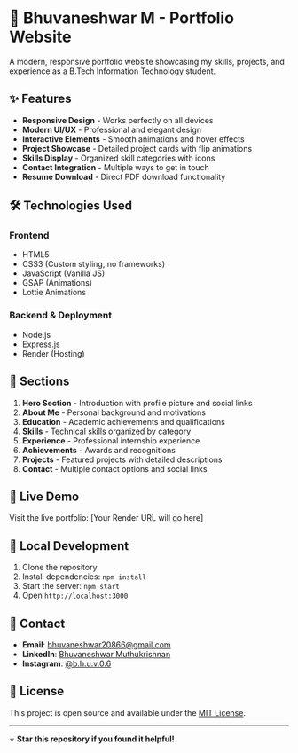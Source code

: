 # 🚀 Bhuvaneshwar M - Portfolio Website

A modern, responsive portfolio website showcasing my skills, projects, and experience as a B.Tech Information Technology student.

## ✨ Features

- **Responsive Design** - Works perfectly on all devices
- **Modern UI/UX** - Professional and elegant design
- **Interactive Elements** - Smooth animations and hover effects
- **Project Showcase** - Detailed project cards with flip animations
- **Skills Display** - Organized skill categories with icons
- **Contact Integration** - Multiple ways to get in touch
- **Resume Download** - Direct PDF download functionality

## 🛠️ Technologies Used

### Frontend
- HTML5
- CSS3 (Custom styling, no frameworks)
- JavaScript (Vanilla JS)
- GSAP (Animations)
- Lottie Animations

### Backend & Deployment
- Node.js
- Express.js
- Render (Hosting)

## 🎯 Sections

1. **Hero Section** - Introduction with profile picture and social links
2. **About Me** - Personal background and motivations
3. **Education** - Academic achievements and qualifications
4. **Skills** - Technical skills organized by category
5. **Experience** - Professional internship experience
6. **Achievements** - Awards and recognitions
7. **Projects** - Featured projects with detailed descriptions
8. **Contact** - Multiple contact options and social links

## 🚀 Live Demo

Visit the live portfolio: [Your Render URL will go here]

## 📱 Local Development

1. Clone the repository
2. Install dependencies: `npm install`
3. Start the server: `npm start`
4. Open `http://localhost:3000`

## 📧 Contact

- **Email**: bhuvaneshwar20866@gmail.com
- **LinkedIn**: [Bhuvaneshwar Muthukrishnan](https://www.linkedin.com/in/bhuvaneshwar-muthukrishnan-a12837295/)
- **Instagram**: [@b.h.u.v.0.6](https://www.instagram.com/b.h.u.v.0.6/)

## 📄 License

This project is open source and available under the [MIT License](LICENSE).

---

⭐ **Star this repository if you found it helpful!**
